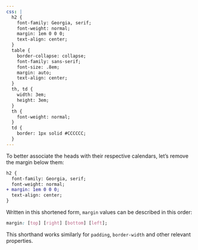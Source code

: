 ```yaml
---
css: |
  h2 {
    font-family: Georgia, serif;
    font-weight: normal;
    margin: 1em 0 0 0;
    text-align: center;
  }
  table {
    border-collapse: collapse;
    font-family: sans-serif;
    font-size: .8em;
    margin: auto;
    text-align: center;
  }
  th, td {
    width: 3em;
    height: 3em;
  }
  th {
    font-weight: normal;
  }
  td {
    border: 1px solid #CCCCCC;
  }
---
```


To better associate the heads with their respective calendars, let&rsquo;s remove the margin below them:

```diff
h2 {
  font-family: Georgia, serif;
  font-weight: normal;
+ margin: 1em 0 0 0;
  text-align: center;
}
```

Written in this shortened form, `margin` values can be described in this order:

```css
margin: [top] [right] [bottom] [left];
```

This shorthand works similarly for `padding`, `border-width` and other relevant properties.
